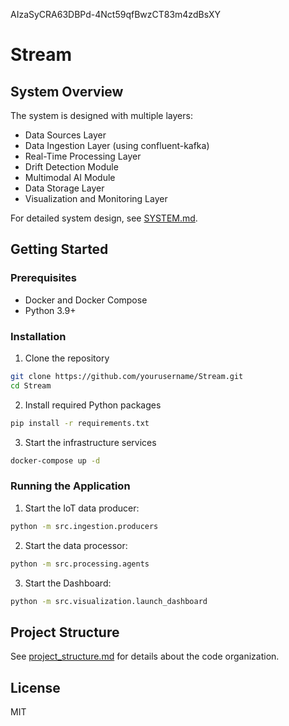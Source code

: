 AIzaSyCRA63DBPd-4Nct59qfBwzCT83m4zdBsXY

# Stream


## System Overview

The system is designed with multiple layers:
- Data Sources Layer
- Data Ingestion Layer (using confluent-kafka)
- Real-Time Processing Layer
- Drift Detection Module
- Multimodal AI Module
- Data Storage Layer
- Visualization and Monitoring Layer

For detailed system design, see [SYSTEM.md](./SYSTEM.md).

## Getting Started

### Prerequisites

- Docker and Docker Compose
- Python 3.9+

### Installation

1. Clone the repository
```bash
git clone https://github.com/yourusername/Stream.git
cd Stream
```

2. Install required Python packages
```bash
pip install -r requirements.txt
```

3. Start the infrastructure services
```bash
docker-compose up -d
```

### Running the Application

1. Start the IoT data producer:
```bash
python -m src.ingestion.producers
```

2. Start the data processor:
```bash
python -m src.processing.agents

```

3. Start the Dashboard:
```bash
python -m src.visualization.launch_dashboard
```

## Project Structure

See [project_structure.md](./project_structure.md) for details about the code organization.

## License

MIT